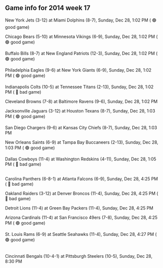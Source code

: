 ## Game info for 2014 week 17
New York Jets (3-12) at Miami Dolphins (8-7), Sunday, Dec 28, 1:02 PM (	:green_circle: good game)

Chicago Bears (5-10) at Minnesota Vikings (6-9), Sunday, Dec 28, 1:02 PM (	:green_circle: good game)

Buffalo Bills (8-7) at New England Patriots (12-3), Sunday, Dec 28, 1:02 PM (	:green_circle: good game)

Philadelphia Eagles (9-6) at New York Giants (6-9), Sunday, Dec 28, 1:02 PM (	:green_circle: good game)

Indianapolis Colts (10-5) at Tennessee Titans (2-13), Sunday, Dec 28, 1:02 PM (	:red_circle: bad game)

Cleveland Browns (7-8) at Baltimore Ravens (9-6), Sunday, Dec 28, 1:02 PM

Jacksonville Jaguars (3-12) at Houston Texans (8-7), Sunday, Dec 28, 1:03 PM (	:green_circle: good game)

San Diego Chargers (9-6) at Kansas City Chiefs (8-7), Sunday, Dec 28, 1:03 PM

New Orleans Saints (6-9) at Tampa Bay Buccaneers (2-13), Sunday, Dec 28, 1:03 PM (	:green_circle: good game)

Dallas Cowboys (11-4) at Washington Redskins (4-11), Sunday, Dec 28, 1:05 PM (	:red_circle: bad game)

<br/>Carolina Panthers (6-8-1) at Atlanta Falcons (6-9), Sunday, Dec 28, 4:25 PM (	:red_circle: bad game)

Oakland Raiders (3-12) at Denver Broncos (11-4), Sunday, Dec 28, 4:25 PM (	:red_circle: bad game)

Detroit Lions (11-4) at Green Bay Packers (11-4), Sunday, Dec 28, 4:25 PM

Arizona Cardinals (11-4) at San Francisco 49ers (7-8), Sunday, Dec 28, 4:25 PM (	:green_circle: good game)

St. Louis Rams (6-9) at Seattle Seahawks (11-4), Sunday, Dec 28, 4:27 PM (	:green_circle: good game)

<br/>Cincinnati Bengals (10-4-1) at Pittsburgh Steelers (10-5), Sunday, Dec 28, 8:30 PM

